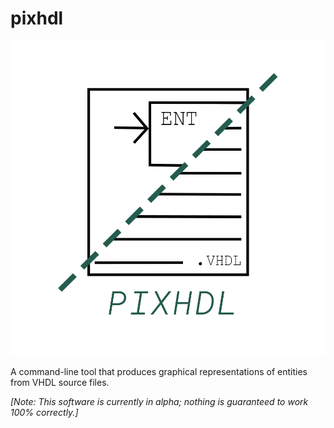 # pixhdl

![pixhdl logo](pixhdl.png)

A command-line tool that produces graphical representations of entities from VHDL source files.


_[Note: This software is currently in alpha; nothing is guaranteed to work 100% correctly.]_
